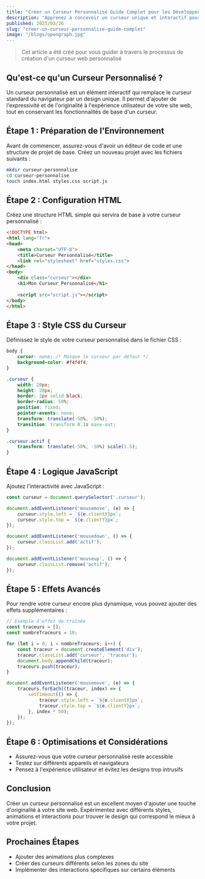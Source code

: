 ```yaml
---
title: "Créer un Curseur Personnalisé Guide Complet pour les Développeurs Web"
description: "Apprenez à concevoir un curseur unique et interactif pour votre site web"
published: 2025/03/26
slug: "creer-un-curseur-personnalise-guide-complet"
image: "/blogs/opengraph.jpg"
---
```


> Cet article a été créé pour vous guider à travers le processus de création d'un curseur web personnalisé

## Qu'est-ce qu'un Curseur Personnalisé ?

Un curseur personnalisé est un élément interactif qui remplace le curseur standard du navigateur par un design unique. Il permet d'ajouter de l'expressivité et de l'originalité à l'expérience utilisateur de votre site web, tout en conservant les fonctionnalités de base d'un curseur.

## Étape 1 : Préparation de l'Environnement

Avant de commencer, assurez-vous d'avoir un éditeur de code et une structure de projet de base. Créez un nouveau projet avec les fichiers suivants :

```bash
mkdir curseur-personnalise
cd curseur-personnalise
touch index.html styles.css script.js
```

## Étape 2 : Configuration HTML

Créez une structure HTML simple qui servira de base à votre curseur personnalisé :

```html
<!DOCTYPE html>
<html lang="fr">
<head>
    <meta charset="UTF-8">
    <title>Curseur Personnalisé</title>
    <link rel="stylesheet" href="styles.css">
</head>
<body>
    <div class="curseur"></div>
    <h1>Mon Curseur Personnalisé</h1>
    
    <script src="script.js"></script>
</body>
</html>
```

## Étape 3 : Style CSS du Curseur

Définissez le style de votre curseur personnalisé dans le fichier CSS :

```css
body {
    cursor: none; /* Masque le curseur par défaut */
    background-color: #f4f4f4;
}

.curseur {
    width: 20px;
    height: 20px;
    border: 2px solid black;
    border-radius: 50%;
    position: fixed;
    pointer-events: none;
    transform: translate(-50%, -50%);
    transition: transform 0.1s ease-out;
}

.curseur.actif {
    transform: translate(-50%, -50%) scale(1.5);
}
```

## Étape 4 : Logique JavaScript

Ajoutez l'interactivité avec JavaScript :

```javascript
const curseur = document.querySelector('.curseur');

document.addEventListener('mousemove', (e) => {
    curseur.style.left = `${e.clientX}px`;
    curseur.style.top = `${e.clientY}px`;
});

document.addEventListener('mousedown', () => {
    curseur.classList.add('actif');
});

document.addEventListener('mouseup', () => {
    curseur.classList.remove('actif');
});
```

## Étape 5 : Effets Avancés

Pour rendre votre curseur encore plus dynamique, vous pouvez ajouter des effets supplémentaires :

```javascript
// Exemple d'effet de traînée
const traceurs = [];
const nombreTraceurs = 10;

for (let i = 0; i < nombreTraceurs; i++) {
    const traceur = document.createElement('div');
    traceur.classList.add('curseur', 'traceur');
    document.body.appendChild(traceur);
    traceurs.push(traceur);
}

document.addEventListener('mousemove', (e) => {
    traceurs.forEach((traceur, index) => {
        setTimeout(() => {
            traceur.style.left = `${e.clientX}px`;
            traceur.style.top = `${e.clientY}px`;
        }, index * 50);
    });
});
```

## Étape 6 : Optimisations et Considérations

- Assurez-vous que votre curseur personnalisé reste accessible
- Testez sur différents appareils et navigateurs
- Pensez à l'expérience utilisateur et évitez les designs trop intrusifs

## Conclusion

Créer un curseur personnalisé est un excellent moyen d'ajouter une touche d'originalité à votre site web. Expérimentez avec différents styles, animations et interactions pour trouver le design qui correspond le mieux à votre projet.

## Prochaines Étapes

- Ajouter des animations plus complexes
- Créer des curseurs différents selon les zones du site
- Implémenter des interactions spécifiques sur certains éléments